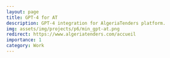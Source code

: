 ```yaml
---
layout: page
title: GPT-4 for AT 
description: GPT-4 integration for AlgeriaTenders platform.
img: assets/img/projects/p6/min_gpt-at.png
redirect: https://www.algeriatenders.com/accueil
importance: 1
category: Work
---
```

